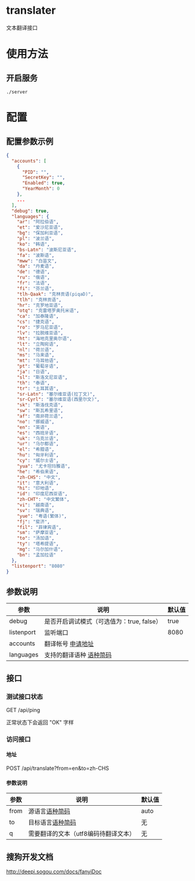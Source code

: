 # translater
文本翻译接口

# 使用方法
## 开启服务
```shell
./server
```

# 配置
## 配置参数示例
```json
{
  "accounts": [
    {
      "PID": "",
      "SecretKey": "",
      "Enabled": true,
      "YearMonth": 0
    },
    ...
  ],
  "debug": true,
  "languages": {
    "ar": "阿拉伯语",
    "et": "爱沙尼亚语",
    "bg": "保加利亚语",
    "pl": "波兰语",
    "ko": "韩语",
    "bs-Latn": "波斯尼亚语",
    "fa": "波斯语",
    "mww": "白苗文",
    "da": "丹麦语",
    "de": "德语",
    "ru": "俄语",
    "fr": "法语",
    "fi": "芬兰语",
    "tlh-Qaak": "克林贡语(piqaD)",
    "tlh": "克林贡语",
    "hr": "克罗地亚语",
    "otq": "克雷塔罗奥托米语",
    "ca": "加泰隆语",
    "cs": "捷克语",
    "ro": "罗马尼亚语",
    "lv": "拉脱维亚语",
    "ht": "海地克里奥尔语",
    "lt": "立陶宛语",
    "nl": "荷兰语",
    "ms": "马来语",
    "mt": "马耳他语",
    "pt": "葡萄牙语",
    "ja": "日语",
    "sl": "斯洛文尼亚语",
    "th": "泰语",
    "tr": "土耳其语",
    "sr-Latn": "塞尔维亚语(拉丁文)",
    "sr-Cyrl": "塞尔维亚语(西里尔文)",
    "sk": "斯洛伐克语",
    "sw": "斯瓦希里语",
    "af": "南非荷兰语",
    "no": "挪威语",
    "en": "英语",
    "es": "西班牙语",
    "uk": "乌克兰语",
    "ur": "乌尔都语",
    "el": "希腊语",
    "hu": "匈牙利语",
    "cy": "威尔士语",
    "yua": "尤卡坦玛雅语",
    "he": "希伯来语",
    "zh-CHS": "中文",
    "it": "意大利语",
    "hi": "印地语",
    "id": "印度尼西亚语",
    "zh-CHT": "中文繁体",
    "vi": "越南语",
    "sv": "瑞典语",
    "yue": "粤语(繁体)",
    "fj": "斐济",
    "fil": "菲律宾语",
    "sm": "萨摩亚语",
    "to": "汤加语",
    "ty": "塔希提语",
    "mg": "马尔加什语",
    "bn": "孟加拉语"
  },
  "listenport": "8080"
}
```
## 参数说明
参数 | 说明 | 默认值
---- | --- | ---
debug | 是否开启调试模式（可选值为：true, false） | true
listenport | 监听端口 | 8080
accounts | 翻译帐号 [申请地址](http://deepi.sogou.com/contact/fanyi)
languages | 支持的翻译语种 [语种简码](http://deepi.sogou.com/docs/fanyiDoc#lan)

## 接口

### 测试接口状态
GET /api/ping

正常状态下会返回 "OK" 字样

### 访问接口
#### 地址
POST /api/translate?from=en&to=zh-CHS

#### 参数说明
参数 | 说明 | 默认值
---- | --- | ----
from | 源语言[语种简码](http://deepi.sogou.com/docs/fanyiDoc#lan) | auto
to | 目标语言[语种简码](http://deepi.sogou.com/docs/fanyiDoc#lan) | 无
q | 需要翻译的文本（utf8编码待翻译文本） | 无

## 搜狗开发文档
http://deepi.sogou.com/docs/fanyiDoc
